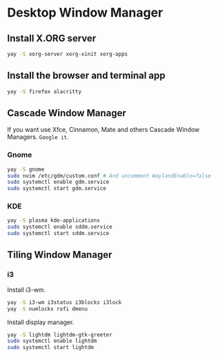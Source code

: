 # Desktop Window Manager

## Install X.ORG server
```bash
yay -S xorg-server xorg-xinit xorg-apps
```

## Install the browser and terminal app
```bash
yay -S firefox alacritty
```

## Cascade Window Manager

If you want use Xfce, Cinnamon, Mate and others Cascade Window Managers. `Google it`.

### Gnome
```bash
yay -S gnome
sudo nvim /etc/gdm/custom.conf # And uncomment WaylandEnable=false
sudo systemctl enable gdm.service
sudo systemctl start gdm.service
```

### KDE
```bash
yay -S plasma kde-applications
sudo systemctl enable sddm.service
sudo systemctl start sddm.service
```

## Tiling Window Manager

### i3

Install i3-wm.
```bash
yay -S i3-wm i3status i3blocks i3lock
yay -S numlockx rofi dmenu
```

Install display manager.
```bash
yay -S lightdm lightdm-gtk-greeter
sudo systemctl enable lightdm
sudo systemctl start lightdm
```

